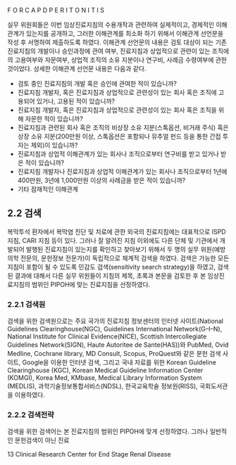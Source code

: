 F O R C A P D P E R I T O N I T I S

실무 위원회들은 이번 임상진료지침의 수용개작과 관련하여 실제적이고, 경제적인 이해관계가 있는지를 공개하고, 그러한 이해관계를 최소화 하기 위해서 이해관계 선언문을 작성 후 서명하여 제출하도록 하였다. 이해관계 선언문의 내용은 검토 대상이 되는 기존 진료지침의 개발이나 승인과정에 관여 여부, 진료지침과 상업적으로 관련이 있는 조직에의 고용여부와 자문여부, 상업적 조직의 소유 지분이나 연구비, 사례금 수령여부에 관한 것이었다. 상세한 이해관계 선언문 내용은 다음과 같다.

- 검토 중인 진료지침의 개발 혹은 승인에 관여한 적이 있습니까?
- 진료지침 개발자, 혹은 진료지침과 상업적으로 관련성이 있는 회사 혹은 조직에 고용되어 있거나, 고용된 적이 있습니까?
- 진료지침 개발자, 혹은 진료지침과 상업적으로 관련성이 있는 회사 혹은 조직을 위해 자문한 적이 있습니까?
- 진료지침과 관련된 회사 혹은 조직의 비상장 소유 지분(스톡옵션, 비거래 주식) 혹은 상장 소유 지분(200만원 이상, 스톡옵션은 포함되나 뮤추얼 펀드 등을 통한 간접 투자는 제외)이 있습니까?
- 진료지침과 상업적 이해관계가 있는 회사나 조직으로부터 연구비를 받고 있거나 받은 적이 있습니까?
- 진료지침 개발자나 진료지침과 상업적 이해관계가 있는 회사나 조직으로부터 1년에 400만원, 3년에 1,000만원 이상의 사례금을 받은 적이 있습니까?
- 기타 잠재적인 이해관계

## 2.2 검색

복막투석 환자에서 복막염 진단 및 치료에 관한 외국의 진료지침에는 대표적으로 ISPD 지침, CARI 지침 등이 있다. 그러나 잘 알려진 지침 이외에도 다른 단체 및 기관에서 개발되어 발행된 진료지침이 있는지를 확인하고 찾아보기 위해서 두 명의 실무 위원(예방의학 전문의, 문헌정보 전문가)이 독립적으로 체계적 검색을 하였다. 검색은 가능한 모든 지침이 포함이 될 수 있도록 민감도 검색(sensitivity search strategy)을 하였고, 검색된 결과에 대해서 다른 실무 위원들이 지침의 제목, 초록과 본문을 검토한 후 본 임상진료지침의 범위인 PIPOH에 맞는 진료지침을 선정하였다.

### 2.2.1 검색원

검색을 위한 검색원으로는 주요 국가의 진료지침 정보센터의 인터넷 사이트(National Guidelines Clearinghouse(NGC), Guidelines International Network(G–I–N), National Institute for Clinical Evidence(NICE), Scottish Intercollegiate Guidelines Network(SIGN), Haute Autoritee de Sante(HAS))와 PubMed, Ovid Medline, Cochrane library, MD Consult, Scopus, ProQuest와 같은 문헌 검색 사이트, Google을 이용한 인터넷 검색, 그리고 국내 자료를 위한 Korean Guideline Clearinghouse (KGC), Korean Medical Guideline Information Center (KOMGI), Korea Med, KMbase, Medical Library Information System (MEDLIS), 과학기술정보통합서비스(NDSL), 한국교육학술 정보원(RISS), 국회도서관을 이용하였다.

### 2.2.2 검색전략

검색을 위한 검색어는 본 진료지침의 범위인 PIPOH에 맞게 선정하였다. 그러나 일반적인 문헌검색이 아닌 진료

<PAGE>13
Clinical Research Center for End Stage Renal Disease